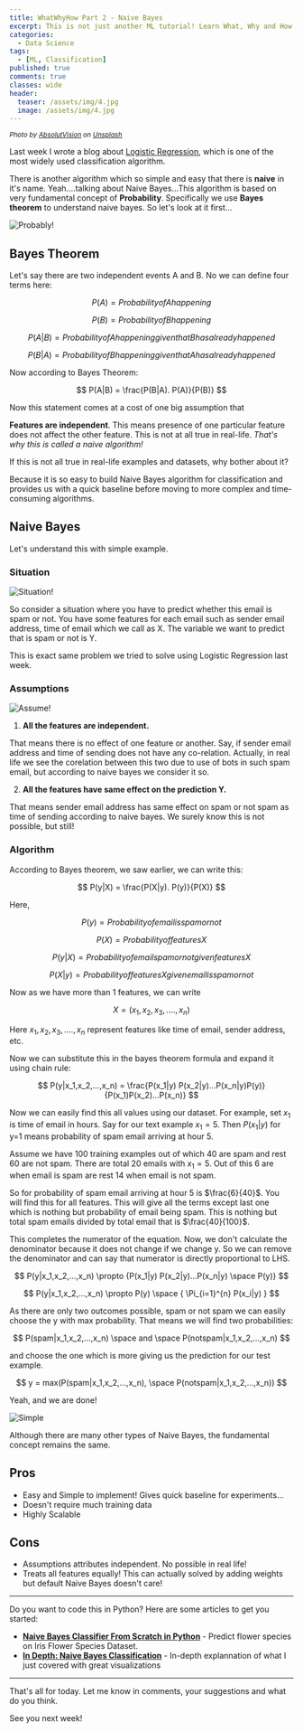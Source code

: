 ```yaml
---
title: WhatWhyHow Part 2 - Naive Bayes
excerpt: This is not just another ML tutorial! Learn What, Why and How of most naive machine learning classification algorithm!
categories:
  - Data Science
tags:
  - [ML, Classification]
published: true
comments: true
classes: wide
header:
  teaser: /assets/img/4.jpg
  image: /assets/img/4.jpg
---
```

<small>*<span>Photo by <a href="https://unsplash.com/@freegraphictoday"> AbsolutVision</a> on <a href="https://unsplash.com/photos/bSlHKWxxXak">Unsplash</a></span>*</small>

Last week I wrote a blog about [Logistic Regression](https://blackbird71sr.github.io/blog/data%20science/WhatWhyHow1-Logistic-Regression/), which is one of the most widely used classification algorithm. 

There is another algorithm which so simple and easy that there is **naive** in it's name. Yeah....talking about Naive Bayes...This algorithm is based on very fundamental concept of **Probability**. Specifically we use **Bayes theorem** to understand naive bayes. So let's look at it first...

![Probably!](https://media.giphy.com/media/WUsh2fu9dAFHn86bM1/giphy.gif)

## Bayes Theorem

Let's say there are two independent events A and B. No we can define four terms here:

$$
P(A) = Probability of A happening
$$

$$
P(B) = Probability of B happening
$$

$$
P(A|B) = Probability of A happening given that B has already happened
$$

$$
P(B|A) = Probability of B happening given that A has already happened
$$

Now according to Bayes Theorem:

$$
P(A|B) = \frac{P(B|A). P(A)}{P(B)}
$$

Now this statement comes at a cost of one big assumption that

**Features are independent**.
This means presence of one particular feature does not affect the other feature. This is not at all true in real-life. *That's why this is called a naive algorithm!*

If this is not all true in real-life examples and datasets, why bother about it?

Because it is so easy to build Naive Bayes algorithm for classification and provides us with a quick baseline before moving to more complex and time-consuming algorithms.

## Naive Bayes

Let's understand this with simple example.

### Situation

![Situation!](https://media.giphy.com/media/W0VtJNnBAtyEuxyE4g/giphy.gif)

So consider a situation where you have to predict whether this email is spam or not. You have some features for each email such as sender email address, time of email which we call as X. The variable we want to predict that is spam or not is Y. 

This is exact same problem we tried to solve using Logistic Regression last week.

### Assumptions

![Assume!](https://media.giphy.com/media/GHc1i70ZAUBcA/giphy.gif)

1. **All the features are independent.**

That means there is no effect of one feature or another. Say, if sender email address and time of sending does not have any co-relation. Actually, in real life we see the corelation between this two due to use of bots in such spam email, but according to naive bayes we consider it so. 


2. **All the features have same effect on the prediction Y.**

That means sender email address has same effect on spam or not spam as time of sending according to naive bayes. We surely know this is not possible, but still!


### Algorithm

According to Bayes theorem, we saw earlier, we can write this:

$$
P(y|X) = \frac{P(X|y). P(y)}{P(X)}
$$

Here,

$$
P(y) = Probability of email is spam or not
$$

$$
P(X) = Probability of features X
$$

$$
P(y|X) = Probability of email spam or not given features X
$$

$$
P(X|y) = Probability of features X given email is spam or not
$$


Now as we have more than 1 features, we can write

$$
X = (x_1, x_2, x_3, ...., x_n)
$$

Here $x_1, x_2, x_3, ...., x_n$ represent features like time of email, sender address, etc.

Now we can substitute this in the bayes theorem formula and expand it using chain rule:

$$
P(y|x_1,x_2,...,x_n) = \frac{P(x_1|y) P(x_2|y)...P(x_n|y)P(y)}{P(x_1)P(x_2)...P(x_n)}
$$

Now we can easily find this all values using our dataset. For example, set $x_1$ is time of email in hours. Say for our text example $x_1 = 5$. Then $P(x_1|y)$ for y=1 means probability of spam email arriving at hour 5. 

Assume we have 100 training examples out of which 40 are spam and rest 60 are not spam. There are total 20 emails with $x_1 = 5$. Out of this 6 are when email is spam are rest 14 when email is not spam.

So for probability of spam email arriving at hour 5 is $\frac{6}{40}$. You will find this for all features. This will give all the terms except last one which is nothing but probability of email being spam. This is nothing but total spam emails divided by total email that is  $\frac{40}{100}$.

This completes the numerator of the equation. Now, we don't calculate the denominator because it does not change if we change y. So we can remove the denominator and can say that numerator is directly proportional to LHS.

$$
P(y|x_1,x_2,...,x_n) \propto {P(x_1|y) P(x_2|y)...P(x_n|y) \space P(y)}
$$

$$
P(y|x_1,x_2,...,x_n) \propto P(y) \space  { \Pi_{i=1}^{n} P(x_i|y) }
$$

As there are only two outcomes possible, spam or not spam we can easily choose the y with max probability. That means we will find two probabilities:

$$
P(spam|x_1,x_2,...,x_n) \space and \space P(notspam|x_1,x_2,...,x_n)
$$

and choose the one which is more giving us the prediction for our test example.

$$
y = max(P(spam|x_1,x_2,...,x_n), \space P(notspam|x_1,x_2,...,x_n))
$$

Yeah, and we are done!

![Simple](https://media.giphy.com/media/dWy2WwcB3wvX8QA1Iu/giphy.gif)

Although there are many other types of Naive Bayes, the fundamental concept remains the same.

## Pros

- Easy and Simple to implement! Gives quick baseline for experiments...
- Doesn't require much training data
- Highly Scalable

## Cons

- Assumptions attributes independent. No possible in real life!
- Treats all features equally! This can actually solved by adding weights but default Naive Bayes doesn't care!

---
Do you want to code this in Python? Here are some articles to get you started:
  
- **[Naive Bayes Classifier From Scratch in Python](https://machinelearningmastery.com/naive-bayes-classifier-scratch-python/)** - Predict flower species on Iris Flower Species Dataset.
- **[In Depth: Naive Bayes Classification](https://jakevdp.github.io/PythonDataScienceHandbook/05.05-naive-bayes.html)** - In-depth explannation of what I just covered with great visualizations

---
That's all for today. Let me know in comments, your suggestions and what do you think. 

See you next week!  